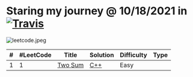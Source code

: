 # Staring my journey @ 10/18/2021 in [![Travis](https://img.shields.io/badge/language-Java-green.svg)]()

![leetcode.jpeg](https://tva1.sinaimg.cn/large/007S8ZIlly1ghluelm27rj30dw0780sm.jpg)



| # | #LeetCode | Title | Solution | Difficulty | Type |
|---| --------- | ----- | -------- | ---------- | ---- |
|1|            1|[Two Sum](https://leetcode.com/problems/two-sum/) | [C++](https://github.com/omarhosny206/LeetCode-Problems/blob/master/Easy/1.%20Two%20Sum.cpp) |Easy|
